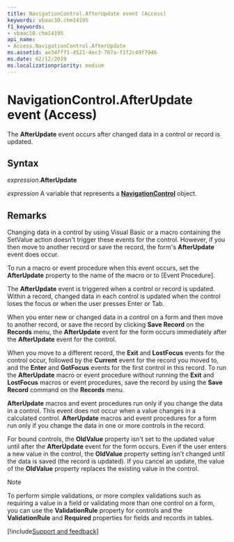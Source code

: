 ```yaml
---
title: NavigationControl.AfterUpdate event (Access)
keywords: vbaac10.chm14195
f1_keywords:
- vbaac10.chm14195
api_name:
- Access.NavigationControl.AfterUpdate
ms.assetid: ae34fff1-4521-4ec3-707a-f1f2c49f7946
ms.date: 02/12/2019
ms.localizationpriority: medium
---
```



# NavigationControl.AfterUpdate event (Access)

The **AfterUpdate** event occurs after changed data in a control or record is updated.


## Syntax

_expression_.**AfterUpdate**

_expression_ A variable that represents a **[NavigationControl](Access.NavigationControl.md)** object.


## Remarks

Changing data in a control by using Visual Basic or a macro containing the SetValue action doesn't trigger these events for the control. However, if you then move to another record or save the record, the form's **AfterUpdate** event does occur.

To run a macro or event procedure when this event occurs, set the **AfterUpdate** property to the name of the macro or to [Event Procedure].

The **AfterUpdate** event is triggered when a control or record is updated. Within a record, changed data in each control is updated when the control loses the focus or when the user presses Enter or Tab.

When you enter new or changed data in a control on a form and then move to another record, or save the record by clicking **Save Record** on the **Records** menu, the **AfterUpdate** event for the form occurs immediately after the **AfterUpdate** event for the control. 

When you move to a different record, the **Exit** and **LostFocus** events for the control occur, followed by the **Current** event for the record you moved to, and the **Enter** and **GotFocus** events for the first control in this record. To run the **AfterUpdate** macro or event procedure without running the **Exit** and **LostFocus** macros or event procedures, save the record by using the **Save Record** command on the **Records** menu.

**AfterUpdate** macros and event procedures run only if you change the data in a control. This event does not occur when a value changes in a calculated control. **AfterUpdate** macros and event procedures for a form run only if you change the data in one or more controls in the record.

For bound controls, the **OldValue** property isn't set to the updated value until after the **AfterUpdate** event for the form occurs. Even if the user enters a new value in the control, the **OldValue** property setting isn't changed until the data is saved (the record is updated). If you cancel an update, the value of the **OldValue** property replaces the existing value in the control.

> [!NOTE] 
> To perform simple validations, or more complex validations such as requiring a value in a field or validating more than one control on a form, you can use the **ValidationRule** property for controls and the **ValidationRule** and **Required** properties for fields and records in tables.



[!include[Support and feedback](~/includes/feedback-boilerplate.md)]